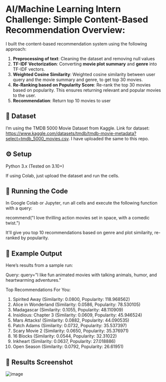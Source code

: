 # AI/Machine Learning Intern Challenge: Simple Content-Based Recommendation Overview:

I built the content-based recommendation system using the following approach:

1. **Preprocessing of text**: Cleaning the dataset and removing null values
2. **TF-IDF Vectorization**: Converting **movie plot summary** and **genre** into TF-IDF vectors.
3. **Weighted Cosine Similarity**: Weighted cosine similarity between user query and the movie summary and genre, to get top 30 movies.
4. **Re-Ranking based on Popularity Score**: Re-rank the top 30 movies based on popularity. This ensures returning relevant and popular movies to the user.
5. **Recommendation**: Return top 10 movies to user


## 📌 Dataset

I’m using the TMDB 5000 Movie Dataset from Kaggle. Link for dataset: https://www.kaggle.com/datasets/tmdb/tmdb-movie-metadata?select=tmdb_5000_movies.csv. I have uploaded the same to this repo.

## ⚙️ Setup

Python 3.x (Tested on 3.10+)

If using Colab, just upload the dataset and run the cells.

## 🚀 Running the Code

In Google Colab or Jupyter, run all cells and execute the following function with a query:

recommend("I love thrilling action movies set in space, with a comedic twist.")

It'll give you top 10 recommendations based on genre and plot similarity, re-ranked by popularity.

## 🎯 Example Output

Here’s results from a sample run:

Query: query="I like fun animated movies with talking animals, humor, and heartwarming adventures."

Top Recommendations For You: 

1. Spirited Away (Similarity: 0.0800, Popularity: 118.968562)
2. Alice in Wonderland (Similarity: 0.0586, Popularity: 78.530105)
3. Madagascar (Similarity: 0.1055, Popularity: 48.110909)
4. Insidious: Chapter 3 (Similarity: 0.0609, Popularity: 45.946524)
5. Mars Attacks! (Similarity: 0.0882, Popularity: 44.090535)
6. Patch Adams (Similarity: 0.0732, Popularity: 35.537397)
7. Scary Movie 2 (Similarity: 0.0650, Popularity: 35.376971)
8. 16 Blocks (Similarity: 0.0544, Popularity: 32.31022)
9. Inkheart (Similarity: 0.0637, Popularity: 27.018886)
10. Open Season (Similarity: 0.0792, Popularity: 26.61951)

## 📸 Results Screenshot
![image](https://github.com/user-attachments/assets/d10be965-44da-4e4c-98dc-8e67c2c3dd1d)
